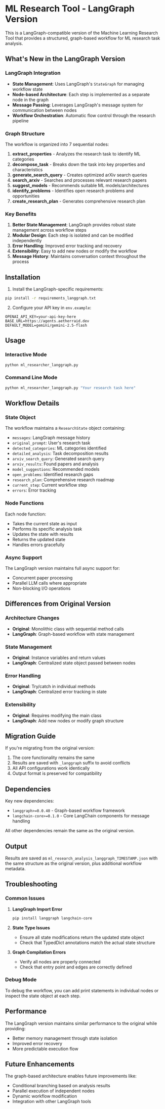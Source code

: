 # ML Research Tool - LangGraph Version

This is a LangGraph-compatible version of the Machine Learning Research Tool that provides a structured, graph-based workflow for ML research task analysis.

## What's New in the LangGraph Version

### LangGraph Integration
- **State Management**: Uses LangGraph's `StateGraph` for managing workflow state
- **Node-based Architecture**: Each step is implemented as a separate node in the graph
- **Message Passing**: Leverages LangGraph's message system for communication between nodes
- **Workflow Orchestration**: Automatic flow control through the research pipeline

### Graph Structure
The workflow is organized into 7 sequential nodes:

1. **extract_properties** - Analyzes the research task to identify ML categories
2. **decompose_task** - Breaks down the task into key properties and characteristics  
3. **generate_search_query** - Creates optimized arXiv search queries
4. **search_arxiv** - Searches and processes relevant research papers
5. **suggest_models** - Recommends suitable ML models/architectures
6. **identify_problems** - Identifies open research problems and opportunities
7. **create_research_plan** - Generates comprehensive research plan

### Key Benefits

1. **Better State Management**: LangGraph provides robust state management across workflow steps
2. **Modular Design**: Each step is isolated and can be modified independently
3. **Error Handling**: Improved error tracking and recovery
4. **Extensibility**: Easy to add new nodes or modify the workflow
5. **Message History**: Maintains conversation context throughout the process

## Installation

1. Install the LangGraph-specific requirements:
```bash
pip install -r requirements_langgraph.txt
```

2. Configure your API key in `env.example`:
```
OPENAI_API_KEY=your-api-key-here
BASE_URL=https://agents.aetherraid.dev
DEFAULT_MODEL=gemini/gemini-2.5-flash
```

## Usage

### Interactive Mode
```bash
python ml_researcher_langgraph.py
```

### Command Line Mode
```bash
python ml_researcher_langgraph.py "Your research task here"
```

## Workflow Details

### State Object
The workflow maintains a `ResearchState` object containing:
- `messages`: LangGraph message history
- `original_prompt`: User's research task
- `detected_categories`: ML categories identified
- `detailed_analysis`: Task decomposition results
- `arxiv_search_query`: Generated search query
- `arxiv_results`: Found papers and analysis
- `model_suggestions`: Recommended models
- `open_problems`: Identified research gaps
- `research_plan`: Comprehensive research roadmap
- `current_step`: Current workflow step
- `errors`: Error tracking

### Node Functions
Each node function:
- Takes the current state as input
- Performs its specific analysis task
- Updates the state with results
- Returns the updated state
- Handles errors gracefully

### Async Support
The LangGraph version maintains full async support for:
- Concurrent paper processing
- Parallel LLM calls where appropriate
- Non-blocking I/O operations

## Differences from Original Version

### Architecture Changes
- **Original**: Monolithic class with sequential method calls
- **LangGraph**: Graph-based workflow with state management

### State Management
- **Original**: Instance variables and return values
- **LangGraph**: Centralized state object passed between nodes

### Error Handling
- **Original**: Try/catch in individual methods
- **LangGraph**: Centralized error tracking in state

### Extensibility
- **Original**: Requires modifying the main class
- **LangGraph**: Add new nodes or modify graph structure

## Migration Guide

If you're migrating from the original version:

1. The core functionality remains the same
2. Results are saved with `_langgraph` suffix to avoid conflicts
3. All API configurations work identically
4. Output format is preserved for compatibility

## Dependencies

Key new dependencies:
- `langgraph>=0.0.40` - Graph-based workflow framework
- `langchain-core>=0.1.0` - Core LangChain components for message handling

All other dependencies remain the same as the original version.

## Output

Results are saved as `ml_research_analysis_langgraph_TIMESTAMP.json` with the same structure as the original version, plus additional workflow metadata.

## Troubleshooting

### Common Issues

1. **LangGraph Import Error**
   ```bash
   pip install langgraph langchain-core
   ```

2. **State Type Issues**
   - Ensure all state modifications return the updated state object
   - Check that TypedDict annotations match the actual state structure

3. **Graph Compilation Errors**
   - Verify all nodes are properly connected
   - Check that entry point and edges are correctly defined

### Debug Mode

To debug the workflow, you can add print statements in individual nodes or inspect the state object at each step.

## Performance

The LangGraph version maintains similar performance to the original while providing:
- Better memory management through state isolation
- Improved error recovery
- More predictable execution flow

## Future Enhancements

The graph-based architecture enables future improvements like:
- Conditional branching based on analysis results
- Parallel execution of independent nodes
- Dynamic workflow modification
- Integration with other LangGraph tools
